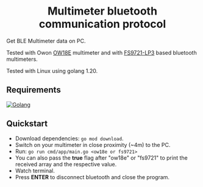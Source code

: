 <h1 align="center">
Multimeter bluetooth communication protocol
</h1>

Get BLE Multimeter data on PC.

Tested with Owon [OW18E](/pkg/multimeter/owon/README.md) multimeter and with [FS9721-LP3](/pkg/multimeter/fs9721/README.md) based bluetooth multimeters.

Tested with Linux using golang 1.20.

## Requirements

[![Golang](https://img.shields.io/badge/Golang-v1.20-%2300ADD8.svg?style=flat&logo=go&logoColor=2300ADD8&labelColor=0D1117)](https://go.dev/)

## Quickstart

- Download dependencies: `go mod download`.
- Switch on your multimeter in close proximity (~4m) to the PC.
- Run: `go run cmd/app/main.go <ow18e or fs9721>`
- You can also pass the **true** flag after "ow18e" or "fs9721" to print the received array and the respective value.
- Watch terminal.
- Press **ENTER** to disconnect bluetooth and close the program.
